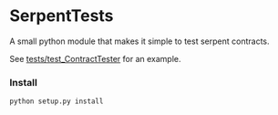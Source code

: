 # SerpentTests
A small python module that makes it simple to test serpent contracts.

See [tests/test_ContractTester](tests/test_ContractTester.py) for an example.

### Install
`python setup.py install`
